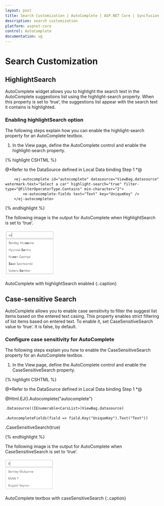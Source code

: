 ```yaml
---
layout: post
title: Search Customization | AutoComplete | ASP.NET Core | Syncfusion
description: search customization
platform: aspnet-core
control: AutoComplete
documentation: ug
---
```


# Search Customization

## HighlightSearch

AutoComplete widget allows you to highlight the search text in the AutoComplete suggestions list using the highlight-search property. When this property is set to ‘true’, the suggestions list appear with the search text it contains is highlighted.

### Enabling highlightSearch option

The following steps explain how you can enable the highlight-search property for an AutoComplete textbox.

1. In the View page, define the AutoComplete control and enable the highlight-search property.


{% highlight CSHTML %}


@*Refer to the DataSource defined in Local Data binding Step 1 *@

        <ej-autocomplete id="autocomplete" datasource="ViewBag.datasource" watermark-text="Select a car" highlight-search="true" filter-type="@FilterOperatorType.Contains" min-character="2">
            <e-autocomplete-fields text="Text" key="UniqueKey" />
        </ej-autocomplete>


{% endhighlight %}





The following image is the output for AutoComplete when HighlightSearch is set to ‘true’.

![](Search-Customization_images/Search-Customization_img1.png)

AutoComplete with highlightSearch enabled
{:.caption}

## Case-sensitive Search

AutoComplete allows you to enable case sensitivity to filter the suggest list items based on the entered text casing. This property enables strict filtering of list items based on entered text. To enable it, set CaseSensitiveSearch value to ‘true’. It is false, by default.

### Configure case sensitivity for AutoComplete

The following steps explain you how to enable the CaseSensitiveSearch property for an AutoComplete textbox.



1. In the View page, define the AutoComplete control and enable the CaseSensitiveSearch property.


{% highlight CSHTML %}

@*Refer to the DataSource defined in Local Data binding Step 1 *@

@Html.EJ().Autocomplete("autocomplete")

    .Datasource((IEnumerable<CarsList>)ViewBag.datasource)

    .AutocompleteFields(field => field.Key("UniqueKey").Text("Text"))

.CaseSensitiveSearch(true)

{% endhighlight %}





The following image is the output for AutoComplete when CaseSensitiveSearch is set to ‘true’.

![](Search-Customization_images/Search-Customization_img2.png)

AutoComplete textbox with caseSensitiveSearch
{:.caption}

